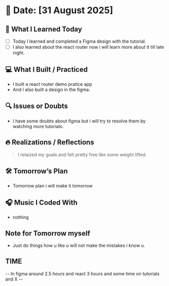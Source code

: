 # 📅 Date: [31 August 2025]

## 🧠 What I Learned Today

- [ ] Today I learned and completed a Figma design with the tutorial.
- [ ] I also learned about the react router now i will learn more about it till late night.

## 💻 What I Built / Practiced

- I built a react router demo pratice app 
- And I also built a design in the figma.

## 🔍 Issues or Doubts

- I have some doubts about figma but i will try to resolve them by watching more tutorials.

## 🔥 Realizations / Reflections

> I relaized my goals and felt pretty free like some weight lifted.

## 🛠 Tomorrow’s Plan

- Tomorrow plan i will make it tomorrow

## 🎧 Music I Coded With

- nothing

## Note for Tomorrow myself

- Just do things how u like u will not make the mistakes i know u.

## TIME

-- In figma around 2.5 hours and react 3 hours and some time on tutorials and X --
